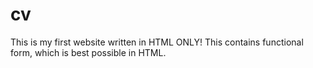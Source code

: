 # cv
This is my first website written in HTML ONLY!
This contains functional form, which is best possible in HTML.
